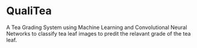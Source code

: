 # QualiTea
A Tea Grading System using Machine Learning and Convolutional Neural Networks to classify tea leaf images to predit the relavant grade of the tea leaf.

